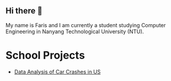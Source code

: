 ## Hi there 👋

My name is Faris and I am currently a student studying Computer Engineering in Nanyang Technological University (NTU).


# School Projects
- [Data Analysis of Car Crashes in US](https://github.com/faris1702/SC1015-Mini-Project)
<!--
**faris1702/faris1702** is a ✨ _special_ ✨ repository because its `README.md` (this file) appears on your GitHub profile.

Here are some ideas to get you started:

- 🔭 I’m currently working on ...
- 🌱 I’m currently learning ...
- 👯 I’m looking to collaborate on ...
- 🤔 I’m looking for help with ...
- 💬 Ask me about ...
- 📫 How to reach me: ...
- 😄 Pronouns: ...
- ⚡ Fun fact: ...
-->
